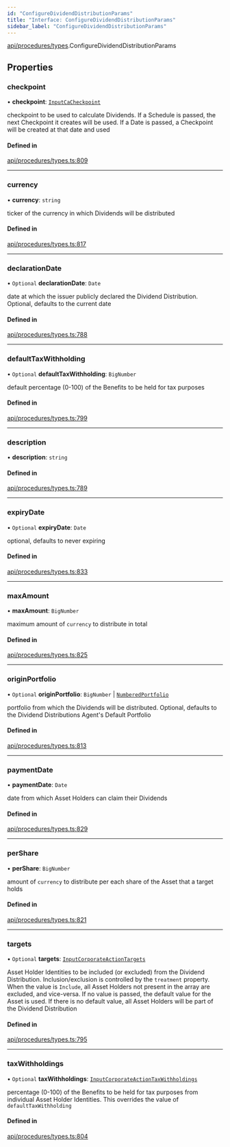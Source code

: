 ```yaml
---
id: "ConfigureDividendDistributionParams"
title: "Interface: ConfigureDividendDistributionParams"
sidebar_label: "ConfigureDividendDistributionParams"
---
```


[api/procedures/types](../../../../../modules/API/Procedures/Types/Types.md).ConfigureDividendDistributionParams

## Properties

### checkpoint

• **checkpoint**: [`InputCaCheckpoint`](../../../../../modules/API/Entities/Asset/Fungible/Checkpoints/Types/Types.md#inputcacheckpoint)

checkpoint to be used to calculate Dividends. If a Schedule is passed, the next Checkpoint it creates will be used.
  If a Date is passed, a Checkpoint will be created at that date and used

#### Defined in

[api/procedures/types.ts:809](https://github.com/PolymeshAssociation/polymesh-sdk/blob/2c78f6c34/src/api/procedures/types.ts#L809)

___

### currency

• **currency**: `string`

ticker of the currency in which Dividends will be distributed

#### Defined in

[api/procedures/types.ts:817](https://github.com/PolymeshAssociation/polymesh-sdk/blob/2c78f6c34/src/api/procedures/types.ts#L817)

___

### declarationDate

• `Optional` **declarationDate**: `Date`

date at which the issuer publicly declared the Dividend Distribution. Optional, defaults to the current date

#### Defined in

[api/procedures/types.ts:788](https://github.com/PolymeshAssociation/polymesh-sdk/blob/2c78f6c34/src/api/procedures/types.ts#L788)

___

### defaultTaxWithholding

• `Optional` **defaultTaxWithholding**: `BigNumber`

default percentage (0-100) of the Benefits to be held for tax purposes

#### Defined in

[api/procedures/types.ts:799](https://github.com/PolymeshAssociation/polymesh-sdk/blob/2c78f6c34/src/api/procedures/types.ts#L799)

___

### description

• **description**: `string`

#### Defined in

[api/procedures/types.ts:789](https://github.com/PolymeshAssociation/polymesh-sdk/blob/2c78f6c34/src/api/procedures/types.ts#L789)

___

### expiryDate

• `Optional` **expiryDate**: `Date`

optional, defaults to never expiring

#### Defined in

[api/procedures/types.ts:833](https://github.com/PolymeshAssociation/polymesh-sdk/blob/2c78f6c34/src/api/procedures/types.ts#L833)

___

### maxAmount

• **maxAmount**: `BigNumber`

maximum amount of `currency` to distribute in total

#### Defined in

[api/procedures/types.ts:825](https://github.com/PolymeshAssociation/polymesh-sdk/blob/2c78f6c34/src/api/procedures/types.ts#L825)

___

### originPortfolio

• `Optional` **originPortfolio**: `BigNumber` \| [`NumberedPortfolio`](../../../../../classes/API/Entities/NumberedPortfolio/NumberedPortfolio.md)

portfolio from which the Dividends will be distributed. Optional, defaults to the Dividend Distributions Agent's Default Portfolio

#### Defined in

[api/procedures/types.ts:813](https://github.com/PolymeshAssociation/polymesh-sdk/blob/2c78f6c34/src/api/procedures/types.ts#L813)

___

### paymentDate

• **paymentDate**: `Date`

date from which Asset Holders can claim their Dividends

#### Defined in

[api/procedures/types.ts:829](https://github.com/PolymeshAssociation/polymesh-sdk/blob/2c78f6c34/src/api/procedures/types.ts#L829)

___

### perShare

• **perShare**: `BigNumber`

amount of `currency` to distribute per each share of the Asset that a target holds

#### Defined in

[api/procedures/types.ts:821](https://github.com/PolymeshAssociation/polymesh-sdk/blob/2c78f6c34/src/api/procedures/types.ts#L821)

___

### targets

• `Optional` **targets**: [`InputCorporateActionTargets`](../../../../../modules/Types/Types.md#inputcorporateactiontargets)

Asset Holder Identities to be included (or excluded) from the Dividend Distribution. Inclusion/exclusion is controlled by the `treatment`
  property. When the value is `Include`, all Asset Holders not present in the array are excluded, and vice-versa. If no value is passed,
  the default value for the Asset is used. If there is no default value, all Asset Holders will be part of the Dividend Distribution

#### Defined in

[api/procedures/types.ts:795](https://github.com/PolymeshAssociation/polymesh-sdk/blob/2c78f6c34/src/api/procedures/types.ts#L795)

___

### taxWithholdings

• `Optional` **taxWithholdings**: [`InputCorporateActionTaxWithholdings`](../../../../../modules/Types/Types.md#inputcorporateactiontaxwithholdings)

percentage (0-100) of the Benefits to be held for tax purposes from individual Asset Holder Identities.
  This overrides the value of `defaultTaxWithholding`

#### Defined in

[api/procedures/types.ts:804](https://github.com/PolymeshAssociation/polymesh-sdk/blob/2c78f6c34/src/api/procedures/types.ts#L804)
